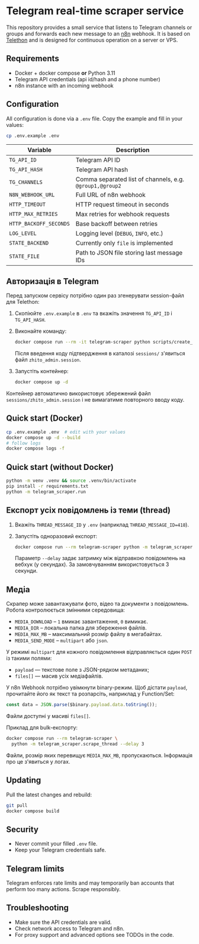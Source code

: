 # Telegram real-time scraper service

This repository provides a small service that listens to Telegram channels or groups and forwards each new message to an [n8n](https://n8n.io) webhook. It is based on [Telethon](https://github.com/LonamiWebs/Telethon) and is designed for continuous operation on a server or VPS.

## Requirements

- Docker + docker compose **or** Python 3.11
- Telegram API credentials (api id/hash and a phone number)
- n8n instance with an incoming webhook

## Configuration

All configuration is done via a `.env` file. Copy the example and fill in your values:

```bash
cp .env.example .env
```

| Variable | Description |
|----------|-------------|
| `TG_API_ID` | Telegram API ID |
| `TG_API_HASH` | Telegram API hash |
| `TG_CHANNELS` | Comma separated list of channels, e.g. `@group1,@group2` |
| `N8N_WEBHOOK_URL` | Full URL of n8n webhook |
| `HTTP_TIMEOUT` | HTTP request timeout in seconds |
| `HTTP_MAX_RETRIES` | Max retries for webhook requests |
| `HTTP_BACKOFF_SECONDS` | Base backoff between retries |
| `LOG_LEVEL` | Logging level (`DEBUG`, `INFO`, etc.) |
| `STATE_BACKEND` | Currently only `file` is implemented |
| `STATE_FILE` | Path to JSON file storing last message IDs |

## Авторизація в Telegram

Перед запуском сервісу потрібно один раз згенерувати session-файл для Telethon:

1. Скопіюйте `.env.example` в `.env` та вкажіть значення `TG_API_ID` і `TG_API_HASH`.
2. Виконайте команду:

   ```bash
   docker compose run --rm -it telegram-scraper python scripts/create_session.py
   ```

   Після введення коду підтвердження в каталозі `sessions/` з'явиться файл `zhito_admin.session`.
3. Запустіть контейнер:

   ```bash
   docker compose up -d
   ```

Контейнер автоматично використовує збережений файл `sessions/zhito_admin.session` і не вимагатиме повторного вводу коду.

## Quick start (Docker)

```bash
cp .env.example .env  # edit with your values
docker compose up -d --build
# follow logs
docker compose logs -f
```

## Quick start (without Docker)

```bash
python -m venv .venv && source .venv/bin/activate
pip install -r requirements.txt
python -m telegram_scraper.run
```

## Експорт усіх повідомлень із теми (thread)

1. Вкажіть `THREAD_MESSAGE_ID` у `.env` (наприклад `THREAD_MESSAGE_ID=418`).
2. Запустіть одноразовий експорт:

   ```bash
   docker compose run --rm telegram-scraper python -m telegram_scraper.scrape_thread --delay 5
   ```

   Параметр `--delay` задає затримку між відправкою повідомлень на вебхук (у секундах).
   За замовчуванням використовується 3 секунди.

## Медіа

Скрапер може завантажувати фото, відео та документи з повідомлень.
Робота контролюється змінними середовища:

- `MEDIA_DOWNLOAD` – `1` вмикає завантаження, `0` вимикає.
- `MEDIA_DIR` – локальна папка для збереження файлів.
- `MEDIA_MAX_MB` – максимальний розмір файлу в мегабайтах.
- `MEDIA_SEND_MODE` – `multipart` або `json`.

У режимі `multipart` для кожного повідомлення відправляється один `POST` із такими полями:

- `payload` — текстове поле з JSON-рядком метаданих;
- `files[]` — масив усіх медіафайлів.

У n8n Webhook потрібно увімкнути binary-режим. Щоб дістати `payload`, прочитайте його як текст та розпарсіть, наприклад у Function/Set:

```js
const data = JSON.parse($binary.payload.data.toString());
```

Файли доступні у масиві `files[]`.

Приклад для bulk-експорту:

```bash
docker compose run --rm telegram-scraper \
  python -m telegram_scraper.scrape_thread --delay 3
```

Файли, розмір яких перевищує `MEDIA_MAX_MB`, пропускаються. Інформація про це з'явиться у логах.

## Updating

Pull the latest changes and rebuild:

```bash
git pull
docker compose build
```

## Security

- Never commit your filled `.env` file.
- Keep your Telegram credentials safe.

## Telegram limits

Telegram enforces rate limits and may temporarily ban accounts that perform too many actions. Scrape responsibly.

## Troubleshooting

- Make sure the API credentials are valid.
- Check network access to Telegram and n8n.
- For proxy support and advanced options see TODOs in the code.
